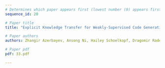 ```yaml
---
# Determines which paper appears first (lowest number (0) appears first)
sequence_id: 20

# Paper title
title: "Explicit Knowledge Transfer for Weakly-Supervised Code Generation"

# Paper authors
authors: Zhangir Azerbayev, Ansong Ni, Hailey Schoelkopf, Dragomir Radev 

# Paper pdf
pdf: 33.pdf

---
```

